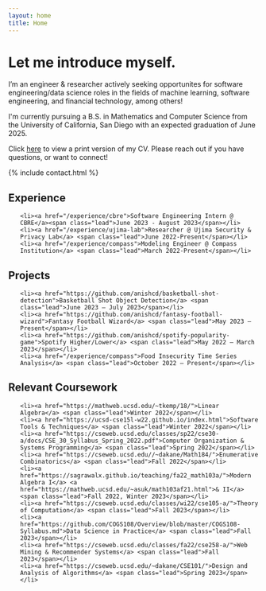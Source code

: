 ```yaml
---
layout: home
title: Home
---
```


# Let me introduce myself.

I’m an engineer &amp; researcher actively seeking opportunites for software engineering/data science roles in the fields of machine learning, software engineering, and financial technology, among others!


I'm currently pursuing a B.S. in Mathematics and Computer Science from the University of California, San Diego with an expected graduation of June 2025.

Click <a href="/cv.pdf">here</a> to view a print version of my CV.
Please reach out if you have questions, or want to connect!

{% include contact.html %}



<div class="archive">
  
  <h2>Experience</h2>
  <ul>

    <li><a href="/experience/cbre">Software Engineering Intern @ CBRE</a><span class="lead">June 2023 - August 2023</span></li>
    <li><a href="/experience/ujima-lab">Researcher @ Ujima Security & Privacy Lab</a> <span class="lead">June 2022-Present</span></li>
    <li><a href="/experience/compass">Modeling Engineer @ Compass Institution</a> <span class="lead">March 2022-Present</span></li>
    
  </ul>

  <h2>Projects</h2>
  <ul>

    <li><a href="https://github.com/anishcd/basketball-shot-detection">Basketball Shot Object Detection</a> <span class="lead">June 2023 – July 2023</span></li>
    <li><a href="https://github.com/anishcd/fantasy-football-wizard">Fantasy Football Wizard</a> <span class="lead">May 2023 – Present</span></li>
    <li><a href="https://github.com/anishcd/spotify-popularity-game">Spotify Higher/Lower</a> <span class="lead">May 2022 – March 2023</span></li>
    <li><a href="/experience/compass">Food Insecurity Time Series Analysis</a> <span class="lead">October 2022 – Present</span></li>
    
  </ul>
  
  <h2>Relevant Coursework</h2>
  <ul>
    
    <li><a href="https://mathweb.ucsd.edu/~tkemp/18/">Linear Algebra</a> <span class="lead">Winter 2022</span></li>
    <li><a href="https://ucsd-cse15l-w22.github.io/index.html">Software Tools & Techniques</a> <span class="lead">Winter 2022</span></li>
    <li><a href="https://cseweb.ucsd.edu/classes/sp22/cse30-a/docs/CSE_30_Syllabus_Spring_2022.pdf">Computer Organization & Systems Programming</a> <span class="lead">Spring 2022</span></li>
    <li><a href="https://cseweb.ucsd.edu//~dakane/Math184/">Enumerative Combinatorics</a> <span class="lead">Fall 2022</span></li>
    <li><a href="https://sagrawalx.github.io/teaching/fa22_math103a/">Modern Algebra I</a> <a href="https://mathweb.ucsd.edu/~asuk/math103af21.html">& II</a><span class="lead">Fall 2022, Winter 2023</span></li>
    <li><a href="https://cseweb.ucsd.edu/classes/wi22/cse105-a/">Theory of Computation</a> <span class="lead">Fall 2023</span></li>
    <li><a href="https://github.com/COGS108/Overview/blob/master/COGS108-Syllabus.md">Data Science in Practice</a> <span class="lead">Fall 2023</span></li>
    <li><a href="https://cseweb.ucsd.edu/classes/fa22/cse258-a/">Web Mining & Recommender Systems</a> <span class="lead">Fall 2023</span></li>
    <li><a href="https://cseweb.ucsd.edu/~dakane/CSE101/">Design and Analysis of Algorithms</a> <span class="lead">Spring 2023</span></li>
    
  </ul>
  
</div>
